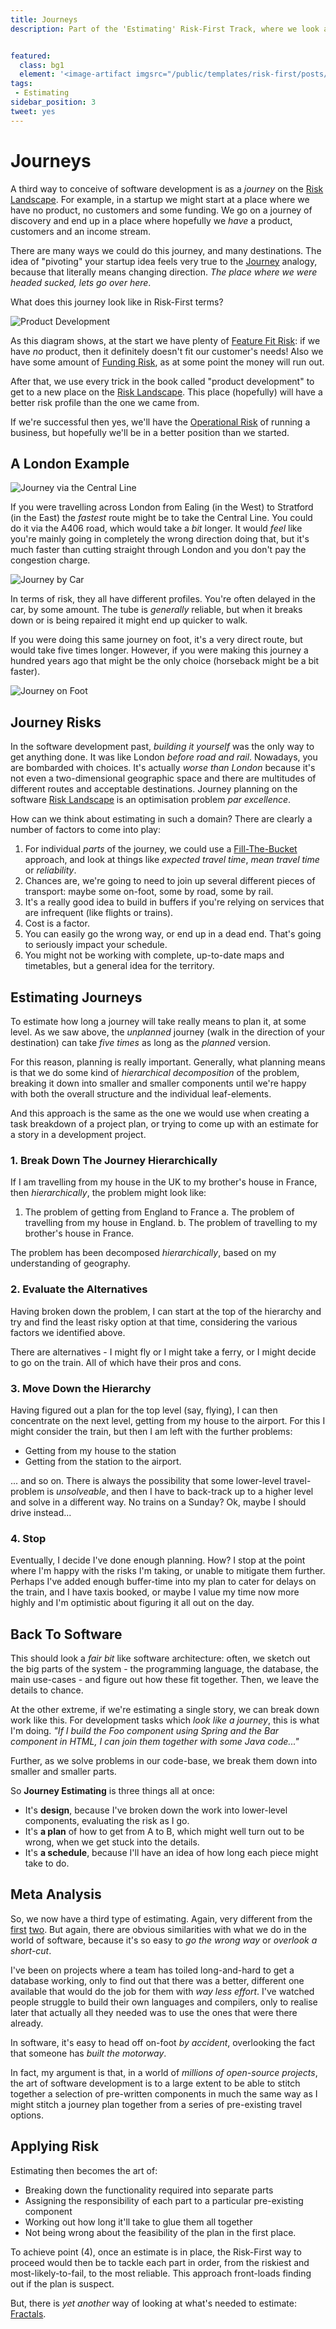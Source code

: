 ```yaml
---
title: Journeys
description: Part of the 'Estimating' Risk-First Track, where we look at estimates with dependent, connected parts.


featured: 
  class: bg1
  element: '<image-artifact imgsrc="/public/templates/risk-first/posts/maze.svg">Journeys</image-artifact>'
tags:
 - Estimating
sidebar_position: 3
tweet: yes
---
```


# Journeys

A third way to conceive of software development is as a _journey_ on the [Risk Landscape](/tags/Risk-Landscape). For example, in a startup we might start at a place where we have no product, no customers and some funding.  We go on a journey of discovery and end up in a place where hopefully we _have_ a product, customers and an income stream.

There are many ways we could do this journey, and many destinations.  The idea of "pivoting" your startup idea feels very true to the [Journey](Journeys) analogy, because that literally means changing direction.  _The place where we were headed sucked, lets go over here_.  

What does this journey look like in Risk-First terms?

![Product Development](/img/generated/estimating/journey.svg)

As this diagram shows, at the start we have plenty of [Feature Fit Risk](/tags/Feature-Fit-Risk):  if we have _no_ product, then it definitely doesn't fit our customer's needs!  Also we have some amount of [Funding Risk](/tags/Funding-Risk), as at some point the money will run out.

After that, we use every trick in the book called "product development" to get to a new place on the [Risk Landscape](/tags/Risk-Landscape).  This place (hopefully) will have a better risk profile than the one we came from.  

If we're successful then yes, we'll have the [Operational Risk](/tags/Operational-Risk) of running a business, but hopefully we'll be in a better position than we started.

## A London Example

![Journey via the Central Line](/img/estimates/central-line.png)

If you were travelling across London from Ealing (in the West) to Stratford (in the East) the _fastest_ route might be to take the Central Line.  You could do it via the A406 road, which would take a _bit_ longer.  It would _feel_ like you're mainly going in completely the wrong direction doing that, but it's much faster than cutting straight through London and you don't pay the congestion charge.

![Journey by Car](/img/estimates/car.png)

In terms of risk, they all have different profiles.  You're often delayed in the car, by some amount.  The tube is _generally_ reliable, but when it breaks down or is being repaired it might end up quicker to walk.  

If you were doing this same journey on foot, it's a very direct route, but would take five times longer.  However, if you were making this journey a hundred years ago that might be the only choice (horseback might be a bit faster).

![Journey on Foot](/img/estimates/foot.png)

## Journey Risks
 
In the software development past, _building it yourself_ was the only way to get anything done.  It was like London _before road and rail_.   Nowadays, you are bombarded with choices.  It's actually _worse than London_ because it's not even a two-dimensional geographic space and there are multitudes of different routes and acceptable destinations.  Journey planning on the software [Risk Landscape](/tags/Risk-Landscape) is an optimisation problem _par excellence_. 

How can we think about estimating in such a domain?  There are clearly a number of factors to come into play:

1.  For individual _parts_ of the journey, we could use a [Fill-The-Bucket](Fill-The-Bucket) approach, and look at things like _expected travel time_, _mean travel time_ or  _reliability_.
2.  Chances are, we're going to need to join up several different pieces of transport: maybe some on-foot, some by road, some by rail.  
3.  It's a really good idea to build in buffers if you're relying on services that are infrequent (like flights or trains).
4.  Cost is a factor.
5.  You can easily go the wrong way, or end up in a dead end.  That's going to seriously impact your schedule.
6.  You might not be working with complete, up-to-date maps and timetables, but a general idea for the territory.

## Estimating Journeys

To estimate how long a journey will take really means to plan it, at some level.  As we saw above, the _unplanned_ journey (walk in the direction of your destination) can take _five times_ as long as the _planned_ version.  

For this reason, planning is really important.  Generally, what planning means is that we do some kind of _hierarchical decomposition_ of the problem, breaking it down into smaller and smaller components until we're happy with both the overall structure and the individual leaf-elements.

And this approach is the same as the one we would use when creating a task breakdown of a project plan, or trying to come up with an estimate for a story in a development project.

### 1.   Break Down The Journey Hierarchically

If I am travelling from my house in the UK to my brother's house in France, then _hierarchically_, the problem might look like:

1.  The problem of getting from England to France
   a.  The problem of travelling from my house in England.
   b.  The problem of travelling to my brother's house in France.
   
The problem has been decomposed _hierarchically_, based on my understanding of geography. 

### 2.   Evaluate the Alternatives

Having broken down the problem, I can start at the top of the hierarchy and try and find the least risky option at that time, considering the various factors we identified above.   

There are alternatives - I might fly or I might take a ferry, or I might decide to go on the train.  All of which have their pros and cons.

### 3.   Move Down the Hierarchy

Having figured out a plan for the top level (say, flying), I can then concentrate on the next level, getting from my house to the airport.  For this I might consider the train, but then I am left with the further problems:

 - Getting from my house to the station
 - Getting from the station to the airport.
 
... and so on.  There is always the possibility that some lower-level travel-problem is _unsolveable_, and then I have to back-track up to a higher level and solve in a different way.  No trains on a Sunday?  Ok, maybe I should drive instead...

### 4.  Stop 

Eventually, I decide I've done enough planning.  How?   I stop at the point where I'm happy with the risks I'm taking, or unable to mitigate them further.   Perhaps I've added enough buffer-time into my plan to cater for delays on the train, and I have taxis booked, or maybe I value my time now more highly and I'm optimistic about figuring it all out on the day.

## Back To Software

This should look a _fair bit_ like software architecture:  often, we sketch out the big parts of the system - the programming language, the database, the main use-cases - and figure out how these fit together.   Then, we leave the details to chance.

At the other extreme, if we're estimating a single story, we can break down work like this.  For development tasks which _look like a journey_, this is what I'm doing.   _"If I build the Foo component using Spring and the Bar component in HTML, I can join them together with some Java code..."_  

Further, as we solve problems in our code-base, we break them down into smaller and smaller parts.  

So **Journey Estimating** is three things all at once:

- It's **design**, because I've broken down the work into lower-level components, evaluating the risk as I go.
- It's **a plan** of how to get from A to B, which might well turn out to be wrong, when we get stuck into the details.
- It's **a schedule**, because I'll have an idea of how long each piece might take to do.

## Meta Analysis

So, we now have a third type of estimating.  Again, very different from the [first](Fill-The-Bucket) [two](Kitchen-Cabinet).  But again, there are obvious similarities with what we do in the world of software, because it's so easy to _go the wrong way_ or _overlook a short-cut_.  

I've been on projects where a team has toiled long-and-hard to get a database working, only to find out that there was a better, different one available that would do the job for them with _way less effort_.  I've watched people struggle to build their own languages and compilers, only to realise later that actually all they needed was to use the ones that were there already.  

In software, it's easy to head off on-foot _by accident_, overlooking the fact that someone has _built the motorway_.

In fact, my argument is that, in a world of _millions of open-source projects_, the art of software development is to a large extent to be able to stitch together a selection of pre-written components in much the same way as I might stitch a journey plan together from a series of pre-existing travel options.

## Applying Risk

Estimating then becomes the art of:

- Breaking down the functionality required into separate parts
- Assigning the responsibility of each part to a particular pre-existing component
- Working out how long it'll take to glue them all together
- Not being wrong about the feasibility of the plan in the first place.

To achieve point (4), once an estimate is in place, the Risk-First way to proceed would then be to tackle each part in order, from the riskiest and most-likely-to-fail, to the most reliable.  This approach front-loads finding out if the plan is suspect. 

But, there is _yet another_ way of looking at what's needed to estimate: [Fractals](Fractals).

 